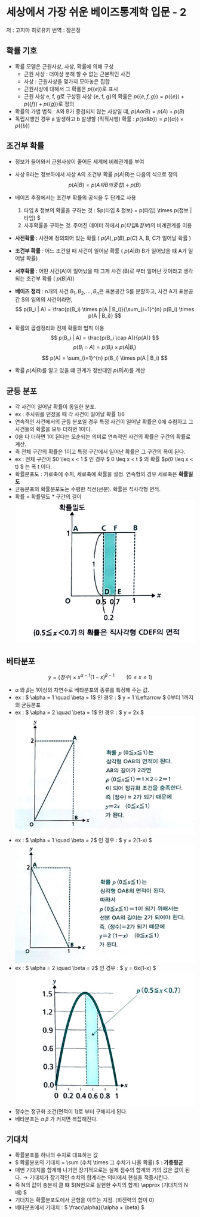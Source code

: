# 세상에서 가장 쉬운 베이즈통계학 입문 - 2

저 : 고지마 히로유키
번역 : 장은정

## 확률 기호

- 확률 모델은 근원사상, 사상, 확률에 의해 구성
    - 근원 사상 : 더이상 분해 할 수 없는 근본적인 사건
    - 사상 : 근원사상을 몇가지 모아놓은 집합
    - 근원사상에 대해서 그 확룔은 $p(\{e\})$로 표시
    - 근원 사상 e, f, g로 구성된 사상 {e, f, g}의 확률은 $p(\{e, f, g\}) = p(\{e\}) + p(\{f\}) + p(\{g\})$로 정의
- 확률의 가법 법칙 : A와 B가 중첩되지 않는 사상일 떄, $p(A or B) = p(A) + p(B)$
- 독립시행인 경우 a 발생하고 b 발생할 (직적시행) 확률 : $p( \{ a \& b \}) = p(\{a\}) \times p(\{b\})$

## 조건부 확률

- 정보가 들어와서 근원사상이 줄어든 세계에 비례관계를 부여
- 사상 B라는 정보하에서 사상 A의 조건부 확률 $p( A | B )$는 다음의 식으로 정의
$$ p( A | B ) = p(A와 B의 중첩) \div p(B) $$
- 베이즈 추정에서는 조건부 확률의 공식을 두 단계로 사용
    1. 타입 & 정보의 확률을 구하는 것 : $p(타입 \& 정보) = p(타입) \times p(정보 | 타입) $
    2. 사후확률을 구하는 것. 주어진 데이터 하에서 $p(타입 \& 정보)$의 비례관계를 이용
- __사전확률__ : 사전에 정의되어 있는 확률 ( $p(A), p(B), p(C)$ A, B, C가 일어날 확률 )
- __조건부 확률__ : 어느 조건일 때 사건이 일어날 확률 ( $p(A | B)$ B가 일어났을 떄 A가 일어날 확률)
- __서후확률__ : 어떤 사건(A)이 일어났을 때 그게 사건 (B)로 부터 일어난 것이라고 생각되는 조건부 확률 ( $p(B | A)$)
- __베이즈 정리__ : n개의 사건 $B_1, B_2, \dots, B_n$은 표본공간 S를 분할하고, 사건 A가 표본공간 S의 임의의 사건이라면,
$$ p(B_i | A) = \frac{p(B_i) \times p(A | B_i)}{\sum_{i=1}^{n} p(B_i) \times p(A | B_i)} $$
- 확률의 곱셈정리와 전체 확률의 법칙 이용
$$ p(B_i | A) = \frac{p(B_i \cap A)}{p(A)} $$
$$ p(B_i \cap A) = p(B_i) \times p(A | B_i) $$
$$ p(A) = \sum_{i=1}^{n} p(B_i) \times p(A | B_i) $$

- 확률 $p(A|B)$를 알고 있을 떄 관계가 정반대인 $p(B|A)$를 계산

## 균등 분포

- 각 사건이 일어날 확률이 동일한 분포.
- ex : 주사위를 던졌을 때 각 사건이 일어날 확률 1/6
- 연속적인 사건에서의 균등 분포일 경우 특정 사건이 일어날 확률은 0에 수렴하고 그 사건들의 확률을 모두 더하면 1이다. 
- 0을 다 더하면 1이 된다는 모순되는 의미로 연속적인 사건의 확률은 구간의 확률로 계산.
- 즉 전체 구간의 확률은 1이고 특정 구간에서 일어난 확률은 그 구간의 폭이 된다.
- ex : 전체 구간이 $0 \leq x < 1 $ 인 경우  $ 0 \leq x < t $ 의 확률 $p(0 \leq x < t) $ 는 폭 t 이다.
- 확률분포도 : 가로축에 수치, 세로축에 확률을 설정. 연속형의 경우 세로축은 __확률밀도__
- 균등분포의 확률분포도는 수평한 직선(선분). 확률은 직사각형 면적. 
- 확률 = 확률밀도 * 구간의 길이
![균등분포](images/basicbayes_16.png)

## 베타분포

$$ y = (정수) \times x^{\alpha - 1}(1-x)^{\beta - 1}\qquad (0 \leq x \leq 1) $$

- $\alpha$ 와 $\beta$는 1이상의 자연수로 베타분포의 종류를 특정해 주는 값.
- ex : $ \alpha = 1 \quad \beta = 1$ 인 경우 : $ y = 1 \Leftarrow $ 0부터 1까지의 균등분포
- ex : $ \alpha = 2 \quad \beta = 1$ 인 경우 : $ y = 2x $
![2, 1 베타분포](images/basicbayes_17.png)
- ex : $ \alpha = 1 \quad \beta = 2$ 인 경우 : $ y = 2(1-x) $
![1, 2 베타분포](images/basicbayes_18.png)
- ex : $ \alpha = 2 \quad \beta = 2$ 인 경우 : $ y = 6x(1-x) $
![2, 2 베타분포](images/basicbayes_19.png)
- 정수는 정규화 조건(면적이 1)로 부터 구해지게 된다.
- 베타분포는 $\alpha \; \beta$ 가 커지면 복잡해진다.

## 기대치 

- 확률뷴포를 하나의 수치로 대표하는 값
- $ 확률뷴포의 기대치 = \sum (수치 \times 그 수치가 나올 확률) $ : __가중평균__
- 매번 기대치를 합계해 나가면 장기적으로는 실제 점수의 합계와 거의 값은 값이 된다. → 기대치가 장기적인 수치의 합계라는 의미에서 현실을 적중시킨다.
- 즉 N의 값이 충분히 클 떄 $(N번으로 실현한 수치의 합계) \approx (기대치의 N배) $
- 기대치는 확률분포도에서 균형을 이루는 지점. (회전력의 합이 0)
- 베타분포에서 기대치 : $ \frac{\alpha}{\alpha + \beta} $